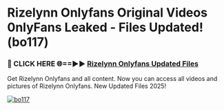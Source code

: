 # Rizelynn Onlyfans Original Videos 0nlyFans Leaked - Files Updated! (bo117)

<h3>🔴 CLICK HERE 🌐==►► <a href="https://tinyurl.com/x26r9saj" rel="nofollow">Rizelynn Onlyfans Updated Files</a></h3>

Get Rizelynn Onlyfans and all content. Now you can access all videos and pictures of Rizelynn Onlyfans. New Updated Files 2025!

[![bo117](https://i.imgur.com/LkgZPqh.gif)](https://tinyurl.com/x26r9saj)
